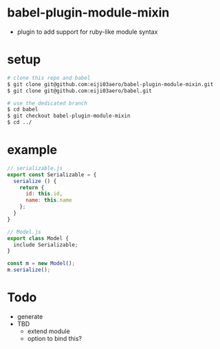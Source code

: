 # babel-plugin-module-mixin
- plugin to add support for ruby-like module syntax

# setup

```sh
# clone this repo and babel
$ git clone git@github.com:eiji03aero/babel-plugin-module-mixin.git
$ git clone git@github.com:eiji03aero/babel.git

# use the dedicated branch
$ cd babel
$ git checkout babel-plugin-module-mixin
$ cd ../
```

# example

```js
// serializable.js
export const Serializable = {
  serialize () {
    return {
      id: this.id,
      name: this.name
    };
  }
}

// Model.js
export class Model {
  include Serializable;
}

const m = new Model();
m.serialize();
```

# Todo
- generate
- TBD
  - extend module
  - option to bind this?
